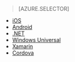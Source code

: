 > [AZURE.SELECTOR]
- [iOS](/documentation/articles/active-directory-devquickstarts-ios/)
- [Android](/documentation/articles/active-directory-devquickstarts-android/)
- [.NET](/documentation/articles/active-directory-devquickstarts-dotnet/)
- [Windows Universal](/documentation/articles/active-directory-devquickstarts-windowsstore/)
- [Xamarin](/documentation/articles/active-directory-devquickstarts-xamarin/)
- [Cordova](/documentation/articles/active-directory-devquickstarts-cordova/)

<!---HONumber=Mooncake_0926_2016-->